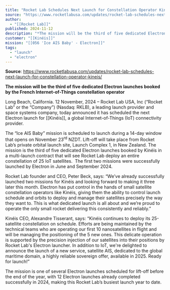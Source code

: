 ```yaml
---
title: "Rocket Lab Schedules Next Launch for Constellation Operator Kinéis "
source: "https://www.rocketlabusa.com/updates/rocket-lab-schedules-next-launch-for-constellation-operator-kineis/"
author:
  - "[[Rocket Lab]]"
published: 2024-11-12
description: "*The mission will be the third of five dedicated Electron launches booked by the French Internet-of-Things constellation operator*"
customer: "[[Kinéis]]"
mission: "[[056 'Ice AIS Baby' - Electron]]"
tags:
  - "launch"
  - "electron"
---
```


**Source**: https://www.rocketlabusa.com/updates/rocket-lab-schedules-next-launch-for-constellation-operator-kineis/

**The mission will be the third of five dedicated Electron launches booked by the French Internet-of-Things constellation operator**

Long Beach, California. 12 November, 2024 – Rocket Lab USA, Inc (“Rocket Lab” or the “Company”) (Nasdaq: RKLB), a leading launch provider and space systems company, today announced it has scheduled the next Electron launch for [[Kinéis]], a global Internet-of-Things (IoT) connectivity provider.

The “Ice AIS Baby” mission is scheduled to launch during a 14-day window that opens on November 23<sup>rd</sup> NZDT. Lift-off will take place from Rocket Lab’s private orbital launch site, Launch Complex 1, in New Zealand. The mission is the third of five dedicated Electron launches booked by Kinéis in a multi-launch contract that will see Rocket Lab deploy an entire constellation of 25 IoT satellites.  The first two missions were successfully launched by Electron in June and September 2024.

Rocket Lab founder and CEO, Peter Beck, says: “We’ve already successfully launched two missions for Kinéis and looking forward to making it three later this month. Electron has put control in the hands of small satellite constellation operators like Kinéis, giving them the ability to control launch schedule and orbits to deploy and manage their satellites precisely the way they want to. This is what dedicated launch is all about and we’re proud to operate the only small rocket delivering this consistently and reliably.”

Kinéis CEO, Alexandre Tisserant, says: “Kinéis continues to deploy its 25-satellite constellation on schedule. Efforts are being maintained by the technical teams who are operating our first 10 nanosatellites in flight and will be managing the positioning of the 5 new ones. This delicate operation is supported by the precision injection of our satellites into their positions by Rocket Lab's Electron launcher. In addition to IoT, we're delighted to announce the launch of a new service, satellite AIS, dedicated to the global maritime domain, a highly reliable sovereign offer, available in 2025. Ready for launch!”

The mission is one of several Electron launches scheduled for lift-off before the end of the year, with 12 Electron launches already completed successfully in 2024, making this Rocket Lab’s busiest launch year to date.

